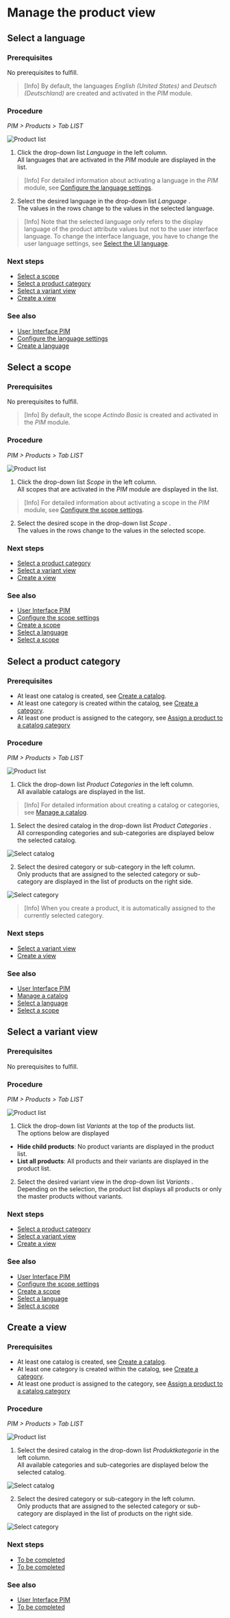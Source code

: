 # Manage the product view

## Select a language

### Prerequisites

No prerequisites to fulfill.

> [Info] By default, the languages *English (United States)* and *Deutsch (Deutschland)* are created and activated in the *PIM* module.

### Procedure
*PIM > Products > Tab LIST*

![Product list](/Assets/Screenshots/PIM/Products/List/Products.png "[Product list]")

1. Click the drop-down list *Language* in the left column.  
  All languages that are activated in the *PIM* module are displayed in the list.   

  > [Info] For detailed information about activating a language in the *PIM* module, see [Configure the language settings](/PIM/Integration/ConfigureLanguages.md).

2. Select the desired language in the drop-down list *Language* .   
  The values in the rows change to the values in the selected language.

  > [Info] Note that the selected language only refers to the display language of the product attribute values but not to the user interface language. To change the interface language, you have to change the user language settings, see [Select the UI language](to_be_completed).

### Next steps

- [Select a scope](#select-a-scope)
- [Select a product category](#select-a-product-category)
- [Select a variant view](#select-a-variant-view)
- [Create a view](#create-a-view)

### See also

- [User Interface PIM](/PIM/UserInterface/00_UserInterface.md)
- [Configure the language settings](/PIM/Integration/ConfigureLanguages.md)
- [Create a language](/DataHub/Integration/CreateLanguage.md)



## Select a scope

### Prerequisites

No prerequisites to fulfill.

> [Info] By default, the scope *Actindo Basic* is created and activated in the *PIM* module.

### Procedure
*PIM > Products > Tab LIST*

![Product list](/Assets/Screenshots/PIM/Products/List/Products.png "[Product list]")

1. Click the drop-down list *Scope* in the left column.  
  All scopes that are activated in the *PIM* module are displayed in the list.   

  > [Info] For detailed information about activating a scope in the *PIM* module, see [Configure the scope settings](/PIM/Integration/ConfigureScopes.md).

2. Select the desired scope in the drop-down list *Scope* .   
  The values in the rows change to the values in the selected scope.

### Next steps

- [Select a product category](#select-a-product-category)
- [Select a variant view](#select-a-variant-view)
- [Create a view](#create-a-view)

### See also

- [User Interface PIM](/PIM/UserInterface/00_UserInterface.md)
- [Configure the scope settings](/PIM/Integration/ConfigureScopes.md)
- [Create a scope](/DataHub/Integration/CreateScope.md)
- [Select a language](#select-a-language)
- [Select a scope](#select-a-scope)



## Select a product category

### Prerequisites

- At least one catalog is created, see [Create a catalog](#create-a-catalog).
- At least one category is created within the catalog, see [Create a category](#create-a-category).
- At least one product is assigned to the category, see [Assign a product to a catalog category](#assign-a-product-to-a-catalog-category)

### Procedure
*PIM > Products > Tab LIST*

![Product list](/Assets/Screenshots/PIM/Products/List/Products.png "[Product list]")

1. Click the drop-down list *Product Categories* in the left column.  
  All available catalogs are displayed in the list.   

  > [Info] For detailed information about creating a catalog or categories, see [Manage a catalog](/PIM/Integration/ManageCatalog.md).

1. Select the desired catalog in the drop-down list *Product Categories* .      
  All corresponding categories and sub-categories are displayed below the selected catalog.

  ![Select catalog](/Assets/Screenshots/PIM/Products/List/SelectCatalog.png "[Select catalog]")

2. Select the desired category or sub-category in the left column.   
  Only products that are assigned to the selected category or sub-category are displayed in the list of products on the right side.

  ![Select category](/Assets/Screenshots/PIM/Products/List/SelectCategory.png "[Select category]")

  > [Info] When you create a product, it is automatically assigned to the currently selected category.

### Next steps

- [Select a variant view](#select-a-variant-view)
- [Create a view](#create-a-view)

### See also

- [User Interface PIM](/PIM/UserInterface/00_UserInterface.md)
- [Manage a catalog](/PIM/Integration/ManageCatalog.md)
- [Select a language](#select-a-language)
- [Select a scope](#select-a-scope)



## Select a variant view

### Prerequisites

No prerequisites to fulfill.

### Procedure
*PIM > Products > Tab LIST*

![Product list](/Assets/Screenshots/PIM/Products/List/Products.png "[Product list]")

1. Click the drop-down list *Variants* at the top of the products list.   
  The options below are displayed
  - **Hide child products**: No product variants are displayed in the product list.
  - **List all products**: All products and their variants are displayed in the product list.

2. Select the desired variant view in the drop-down list *Variants* .
  Depending on the selection, the product list displays all products or only the master products without variants.

### Next steps

- [Select a product category](#select-a-product-category)
- [Select a variant view](#select-a-variant-view)
- [Create a view](#create-a-view)

### See also

- [User Interface PIM](/PIM/UserInterface/00_UserInterface.md)
- [Configure the scope settings](/PIM/Integration/ConfigureScopes.md)
- [Create a scope](/DataHub/Integration/CreateScope.md)
- [Select a language](#select-a-language)
- [Select a scope](#select-a-scope)


## Create a view


### Prerequisites

- At least one catalog is created, see [Create a catalog](#create-a-catalog).
- At least one category is created within the catalog, see [Create a category](#create-a-category).
- At least one product is assigned to the category, see [Assign a product to a catalog category](#assign-a-product-to-a-catalog-category)

### Procedure
*PIM > Products > Tab LIST*

![Product list](/Assets/Screenshots/PIM/Products/List/Products.png "[Product list]")

1. Select the desired catalog in the drop-down list *Produktkategorie* in the left column.   
  All available categories and sub-categories are displayed below the selected catalog.

  ![Select catalog](/Assets/Screenshots/PIM/Products/List/SelectCatalog.png "[Select catalog]")

2. Select the desired category or sub-category in the left column.   
  Only products that are assigned to the selected category or sub-category are displayed in the list of products on the right side.

  ![Select category](/Assets/Screenshots/PIM/Products/List/SelectCategory.png "[Select category]")


[comment]: <> (Why does the assignment via the mass editing is not working?)

### Next steps

- [To be completed](#to_be_completed)
- [To be completed](#to_be_completed)

### See also

- [User Interface PIM](/PIM/UserInterface/00_UserInterface.md)
- [To be completed](#to_be_completed)
